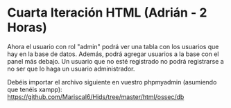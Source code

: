 # Cuarta Iteración HTML (Adrián - 2 Horas)

Ahora el usuario con rol "admin" podrá ver una tabla con los usuarios que hay en la base de datos. Además, podrá agregar 
usuarios a la base con el panel más debajo. Un usuario que no esté registrado no podrá registrarse a no ser que lo haga un
usuario administrador.

Debéis importar el archivo siguiente en vuestro phpmyadmin (asumiendo que tenéis xampp): https://github.com/Mariscal6/Hids/tree/master/html/ossec/db 

